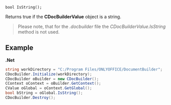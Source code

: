 `bool IsString();`

Returns true if the **CDocBuilderValue** object is a string.

> Please note, that for the *.docbuilder* file the *CDocBuilderValue.IsString* method is not used.

## Example

**.Net**

```cs
string workDirectory = "C:/Program Files/ONLYOFFICE/DocumentBuilder";
CDocBuilder.Initialize(workDirectory);
CDocBuilder oBuilder = new CDocBuilder();
CContext oContext = oBuilder.GetContext();
CValue oGlobal = oContext.GetGlobal();
bool bString = oGlobal.IsString();
CDocBuilder.Destroy();
```
